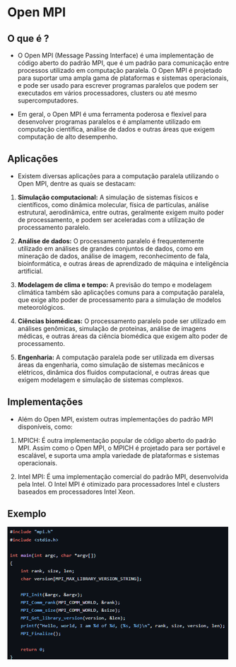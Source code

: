 # Open MPI

## O que é ?
* O Open MPI (Message Passing Interface) é uma implementação de código aberto do padrão MPI, que é um padrão para comunicação entre processos utilizado em computação paralela. O Open MPI é projetado para suportar uma ampla gama de plataformas e sistemas operacionais, e pode ser usado para escrever programas paralelos que podem ser executados em vários processadores, clusters ou até mesmo supercomputadores.
  
* Em geral, o Open MPI é uma ferramenta poderosa e flexível para desenvolver programas paralelos e é amplamente utilizado em computação científica, análise de dados e outras áreas que exigem computação de alto desempenho.


## Aplicações
* Existem diversas aplicações para a computação paralela utilizando o Open MPI, dentre as quais se destacam:

1. **Simulação computacional:** A simulação de sistemas físicos e científicos, como dinâmica molecular, física de partículas, análise estrutural, aerodinâmica, entre outras, geralmente exigem muito poder de processamento, e podem ser aceleradas com a utilização de processamento paralelo.

2. **Análise de dados:** O processamento paralelo é frequentemente utilizado em análises de grandes conjuntos de dados, como em mineração de dados, análise de imagem, reconhecimento de fala, bioinformática, e outras áreas de aprendizado de máquina e inteligência artificial.

3. **Modelagem de clima e tempo:** A previsão do tempo e modelagem climática também são aplicações comuns para a computação paralela, que exige alto poder de processamento para a simulação de modelos meteorológicos.

4. **Ciências biomédicas:** O processamento paralelo pode ser utilizado em análises genômicas, simulação de proteínas, análise de imagens médicas, e outras áreas da ciência biomédica que exigem alto poder de processamento.

5. **Engenharia:** A computação paralela pode ser utilizada em diversas áreas da engenharia, como simulação de sistemas mecânicos e elétricos, dinâmica dos fluidos computacional, e outras áreas que exigem modelagem e simulação de sistemas complexos.


## Implementações
* Além do Open MPI, existem outras implementações do padrão MPI disponíveis, como:

1. MPICH: É outra implementação popular de código aberto do padrão MPI. Assim como o Open MPI, o MPICH é projetado para ser portável e escalável, e suporta uma ampla variedade de plataformas e sistemas operacionais.

2. Intel MPI: É uma implementação comercial do padrão MPI, desenvolvida pela Intel. O Intel MPI é otimizado para processadores Intel e clusters baseados em processadores Intel Xeon.

## Exemplo

<img src="./imgs/Captura%20de%20tela%202023-05-03%20195401.png" width=500 height=300>